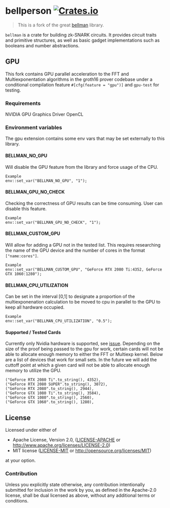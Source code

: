 # bellperson [![Crates.io](https://img.shields.io/crates/v/bellperson.svg)](https://crates.io/crates/bellperson)

> This is a fork of the great [bellman](https://github.com/zkcrypto/bellman) library.

`bellman` is a crate for building zk-SNARK circuits. It provides circuit traits
and primitive structures, as well as basic gadget implementations such as
booleans and number abstractions.

## GPU

This fork contains GPU parallel acceleration to the FFT and Multiexponentation algorithms in the groth16 prover codebase under a conditional compilation feature `#[cfg(feature = "gpu")]` and `gpu-test` for testing.

### Requirements
NVIDIA GPU Graphics Driver
OpenCL

### Environment variables

The gpu extension contains some env vars that may be set externally to this library.

#### BELLMAN_NO_GPU

Will disable the GPU feature from the library and force usage of the CPU.
```
Example
env::set_var("BELLMAN_NO_GPU", "1");
```

#### BELLMAN_GPU_NO_CHECK

Checking the correctness of GPU results can be time consuming. User can disable this feature.
```
Example
env::set_var("BELLMAN_GPU_NO_CHECK", "1");

```

#### BELLMAN_CUSTOM_GPU

Will allow for adding a GPU not in the tested list. This requires researching the name of the GPU device and the number of cores in the format `["name:cores"]`.
```
Example
env::set_var("BELLMAN_CUSTOM_GPU", "GeForce RTX 2080 Ti:4352, GeForce GTX 1060:1280");
```

#### BELLMAN_CPU_UTILIZATION

Can be set in the interval [0,1] to designate a proportion of the multiexponenation calculation to be moved to cpu in parallel to the GPU to keep all hardware occupied. 

```
Example
env::set_var("BELLMAN_CPU_UTILIZATION", "0.5");
```

#### Supported / Tested Cards

Currently only Nvidia hardware is supported, see [issue](https://github.com/finalitylabs/bellman/issues/3). Depending on the size of the proof being passed to the gpu for work, certain cards will not be able to allocate enough memory to either the FFT or Multiexp kernel. Below are a list of devices that work for small sets. In the future we will add the cuttoff point at which a given card will not be able to allocate enough memory to utilize the GPU.

```
("GeForce RTX 2080 Ti".to_string(), 4352),
("GeForce RTX 2080 SUPER".to_string(), 3072),
("GeForce RTX 2080".to_string(), 2944),
("GeForce GTX 1080 Ti".to_string(), 3584),
("GeForce GTX 1080".to_string(), 2560),
("GeForce GTX 1060".to_string(), 1280),
```

## License

Licensed under either of

 * Apache License, Version 2.0, ([LICENSE-APACHE](LICENSE-APACHE) or
   http://www.apache.org/licenses/LICENSE-2.0)
 * MIT license ([LICENSE-MIT](LICENSE-MIT) or http://opensource.org/licenses/MIT)

at your option.

### Contribution

Unless you explicitly state otherwise, any contribution intentionally
submitted for inclusion in the work by you, as defined in the Apache-2.0
license, shall be dual licensed as above, without any additional terms or
conditions.
